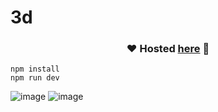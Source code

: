 # 3d

<div align="center">

### ❤️ Hosted [here](https://jayesh47.netlify.app) 🥰

</div>

```
npm install
npm run dev
```
![image](https://user-images.githubusercontent.com/68821643/232539460-a15e7906-db31-4a8e-b158-e574a80e14bb.png)
![image](https://user-images.githubusercontent.com/68821643/232539585-0a74e389-f895-4108-b8d0-3e1b9c8cc231.png)
